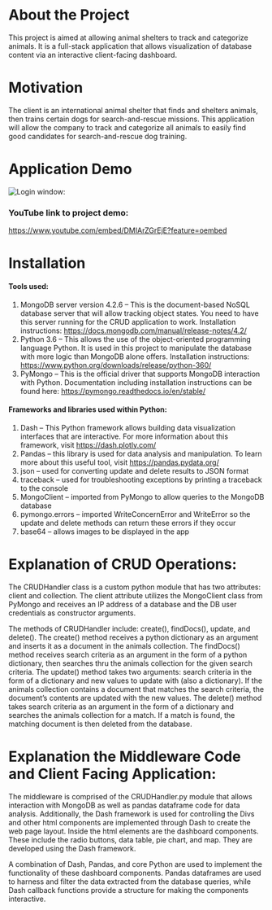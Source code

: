 # About the Project
This project is aimed at allowing animal shelters to track and categorize
animals. It is a full-stack application that allows visualization of 
database content via an interactive client-facing dashboard.

# Motivation
The client is an international animal shelter that finds and shelters animals, 
then trains certain dogs for search-and-rescue missions. This application will 
allow the company to track and categorize all animals to easily find good
candidates for search-and-rescue dog training.

# Application Demo
![Login window:](FinalProjectScreencast.gif)

### YouTube link to project demo: ###
https://www.youtube.com/embed/DMIArZGrEjE?feature=oembed

# Installation #
#### Tools used: ####
1.	MongoDB server version 4.2.6 – This is the document-based NoSQL database server that will allow tracking object states. You need to have this server running for the CRUD application to work. Installation instructions: https://docs.mongodb.com/manual/release-notes/4.2/
2.	Python 3.6 – This allows the use of the object-oriented programming language Python. It is used in this project to manipulate the database with more logic than MongoDB alone offers. Installation instructions: https://www.python.org/downloads/release/python-360/
3.	PyMongo – This is the official driver that supports MongoDB interaction with Python. Documentation including installation instructions can be found here: https://pymongo.readthedocs.io/en/stable/
#### Frameworks and libraries used within Python: ####
1.	Dash – This Python framework allows building data visualization interfaces that are interactive. For more information about this framework, visit https://dash.plotly.com/
2.	Pandas – this library is used for data analysis and manipulation. To learn more about this useful tool, visit https://pandas.pydata.org/
3.	json – used for converting update and delete results to JSON format
4.	traceback – used for troubleshooting exceptions by printing a traceback to the console
5.	MongoClient – imported from PyMongo to allow queries to the MongoDB database
6.	pymongo.errors – imported WriteConcernError and WriteError so the update and delete methods can return these errors if they occur
7.	base64 – allows images to be displayed in the app


# Explanation of CRUD Operations: #
The CRUDHandler class is a custom python module that has two attributes: client and collection. The client attribute utilizes the MongoClient class from PyMongo and receives an IP address of a database and the DB user credentials as constructor arguments. 

The methods of CRUDHandler include: create(), findDocs(), update, and delete(). The create() method receives a python dictionary as an argument and inserts it as a document in the animals collection. The findDocs() method receives search criteria as an argument in the form of a python dictionary, then searches thru the animals collection for the given search criteria. The update() method takes two arguments: search criteria in the form of a dictionary and new values to update with (also a dictionary). If the animals collection contains a document that matches the search criteria, the document’s contents are updated with the new values. The delete() method takes search criteria as an argument in the form of a dictionary and searches the animals collection for a match. If a match is found, the matching document is then deleted from the database.

# Explanation the Middleware Code and Client Facing Application: #
The middleware is comprised of the CRUDHandler.py module that allows interaction with MongoDB as well as pandas dataframe code for data analysis. Additionally, the Dash framework is used for controlling the Divs and other html components are implemented through Dash to create the web page layout. Inside the html elements are the dashboard components. These include the radio buttons, data table, pie chart, and map. They are developed using the Dash framework.

A combination of Dash, Pandas, and core Python are used to implement the functionality of these dashboard components. Pandas dataframes are used to harness and filter the data extracted from the database queries, while Dash callback functions provide a structure for making the components interactive.
